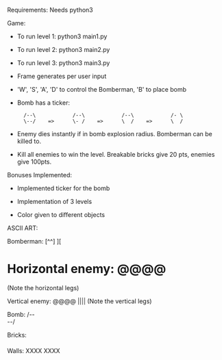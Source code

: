 Requirements:
	Needs python3

Game:

* To run level 1:
	python3 main1.py

* To run level 2:
 	python3 main2.py

* To run level 3:
 	python3 main3.py

* Frame generates per user input

* 'W', 'S', 'A', 'D' to control the Bomberman, 'B' to place bomb

* Bomb has a ticker:
		
		/--\			/--\			/--\			/- \
		\--/	=>		\- /	=>		\  /	=>		\  /

* Enemy dies instantly if in bomb explosion radius. Bomberman can be killed to.

* Kill all enemies to win the level. Breakable bricks give 20 pts, enemies give 100pts.


Bonuses Implemented:

* Implemented ticker for the bomb

* Implementation of 3 levels

* Color given to different objects


ASCII ART:

Bomberman:
[^^]
 ][ 			

Horizontal enemy:
@@@@
====
(Note the horizontal legs)

Vertical enemy:
@@@@
||||
(Note the vertical legs)

Bomb:
/--\
\--/

Bricks:
####
####

Walls:
XXXX
XXXX